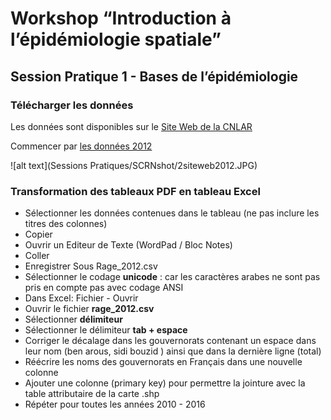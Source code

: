 # Workshop “Introduction à l’épidémiologie spatiale”
## Session Pratique 1 - Bases de l’épidémiologie

### Télécharger les données 

Les données sont disponibles sur le [Site Web de la CNLAR](http://www.rage.tn/Fr/situation-en-tunisie_11_269)

Commencer par [les données 2012](http://www.rage.tn/upload/1453203233.pdf)


![alt text](Sessions Pratiques/SCRNshot/2siteweb2012.JPG)

### Transformation des tableaux PDF en tableau Excel


* Sélectionner les données contenues dans le tableau (ne pas inclure les titres des colonnes)
* Copier
* Ouvrir un Editeur de Texte (WordPad / Bloc Notes)
* Coller
* Enregistrer Sous Rage_2012.csv
* Sélectionner le codage **unicode** : car les caractères arabes ne sont pas pris en compte pas avec codage ANSI
* Dans  Excel: Fichier - Ouvrir
* Ouvrir le fichier **rage_2012.csv**
* Sélectionner **délimiteur**
* Sélectionner le délimiteur **tab + espace**
* Corriger le décalage dans les gouvernorats contenant un espace dans leur nom (ben arous, sidi bouzid ) ainsi que dans la dernière ligne (total)
* Réécrire les noms des gouvernorats en Français dans une nouvelle colonne
* Ajouter une colonne (primary key) pour permettre la jointure avec la table attributaire de la carte .shp
* Répéter pour toutes les années 2010 - 2016



